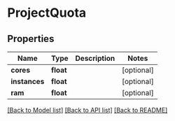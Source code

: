# ProjectQuota


## Properties
Name | Type | Description | Notes
------------ | ------------- | ------------- | -------------
**cores** | **float** |  | [optional] 
**instances** | **float** |  | [optional] 
**ram** | **float** |  | [optional] 

[[Back to Model list]](../README.md#documentation-for-models) [[Back to API list]](../README.md#documentation-for-api-endpoints) [[Back to README]](../README.md)


